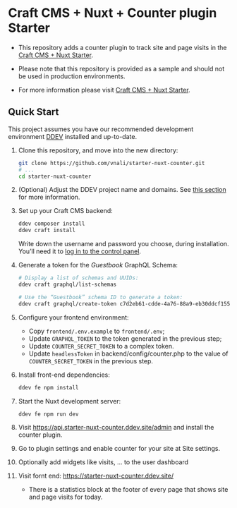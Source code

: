 # Craft CMS + Nuxt + Counter plugin Starter

- This repository adds a counter plugin to track site and page visits in the [Craft CMS + Nuxt Starter](https://github.com/craftcms/starter-nuxt/).

- Please note that this repository is provided as a sample and should not be used in production environments.
- For more information please visit [Craft CMS + Nuxt Starter](https://github.com/craftcms/starter-nuxt/blob/main/README.md).

## Quick Start

This project assumes you have our recommended development environment  [DDEV](https://ddev.com) installed and up-to-date.

1. Clone this repository, and move into the new directory:
    ```bash
    git clone https://github.com/vnali/starter-nuxt-counter.git
    # ...
    cd starter-nuxt-counter
    ```

1. (Optional) Adjust the DDEV project name and domains. See [this section](https://github.com/craftcms/starter-nuxt/blob/main/README.md#running-on-a-different-domain) for more information.

1. Set up your Craft CMS backend:

    ```bash
    ddev composer install
    ddev craft install
    ```

    Write down the username and password you choose, during installation. You’ll need it to [log in to the control panel](#control-panel).

1. Generate a token for the _Guestbook_ GraphQL Schema:

    ```bash
    # Display a list of schemas and UUIDs:
    ddev craft graphql/list-schemas

    # Use the “Guestbook” schema ID to generate a token:
    ddev craft graphql/create-token c7d2eb61-cdde-4a76-88a9-eb30ddcf155b
    ```

1. Configure your frontend environment:

    - Copy `frontend/.env.example` to `frontend/.env`;
    - Update `GRAPHQL_TOKEN` to the token generated in the previous step;
    - Update `COUNTER_SECRET_TOKEN` to a complex token. 
    - Update `headlessToken` in backend/config/counter.php to the value of `COUNTER_SECRET_TOKEN` in the previous step.

1. Install front-end dependencies:

    ```bash
    ddev fe npm install
    ```

1. Start the Nuxt development server:

    ```bash
    ddev fe npm run dev
    ```

1. Visit https://api.starter-nuxt-counter.ddev.site/admin and install the counter plugin.  

1. Go to plugin settings and enable counter for your site at Site settings.

1. Optionally add widgets like visits, ... to the user dashboard

1. Visit fornt end: https://starter-nuxt-counter.ddev.site/ 

    - There is a statistics block at the footer of every page that shows site and page visits for today.